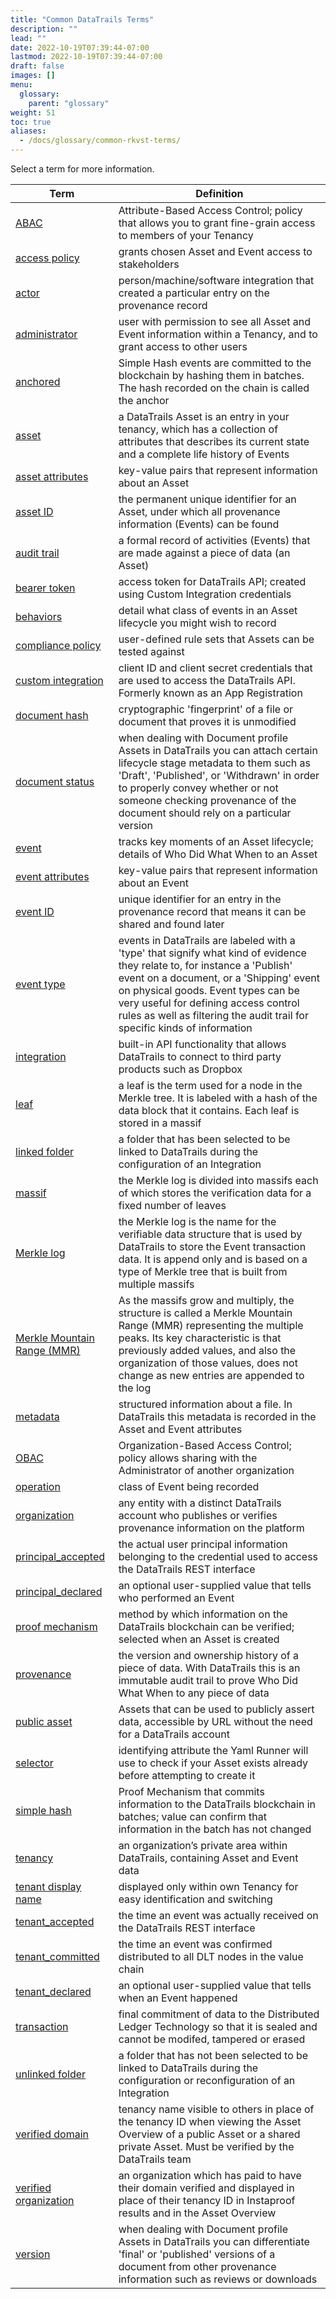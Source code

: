 ```yaml
---
title: "Common DataTrails Terms"
description: ""
lead: ""
date: 2022-10-19T07:39:44-07:00
lastmod: 2022-10-19T07:39:44-07:00
draft: false
images: []
menu: 
  glossary:
    parent: "glossary"
weight: 51
toc: true
aliases: 
  - /docs/glossary/common-rkvst-terms/
---
```


Select a term for more information.

| **Term**            | **Definition**                                                                                                       |
|---------------------|----------------------------------------------------------------------------------------------------------------------|
| [ABAC](/platform/administration/sharing-access-inside-your-tenant/)                | Attribute-Based Access Control; policy that allows you to grant fine-grain access to members of your Tenancy         |
| [access policy](/platform/overview/core-concepts/#access-policies)       | grants chosen Asset and Event access to stakeholders                                                                 |
| [actor](/platform/overview/creating-an-asset/)| person/machine/software integration that created a particular entry on the provenance record|
| [administrator](/developers/developer-patterns/getting-access-tokens-using-app-registrations/#creating-an-app-registration)           | user with permission to see all Asset and Event information within a Tenancy, and to grant access to other users                                   |
| [anchored](/developers/developer-patterns/verifying-with-simple-hash/)  | Simple Hash events are committed to the blockchain by hashing them in batches. The hash recorded on the chain is called the anchor |
| [asset](/platform/overview/core-concepts/#assets)               | a DataTrails Asset is an entry in your tenancy, which has a collection of attributes that describes its current state and a complete life history of Events |
| [asset attributes](/platform/overview/creating-an-asset/#creating-an-asset)    | key-value pairs that represent information about an Asset                                                            |
| [asset ID](/platform/overview/creating-an-asset/)| the permanent unique identifier for an Asset, under which all provenance information (Events) can be found|
| [audit trail](https://en.wiktionary.org/wiki/audit_trail) | a formal record of activities (Events) that are made against a piece of data (an Asset)|
| [bearer token](/platform/overview/creating-an-asset/#creating-an-asset)        | access token for DataTrails API; created using Custom Integration credentials                                               |
| [behaviors](/platform/overview/creating-an-asset/#creating-an-asset)          | detail what class of events in an Asset lifecycle you might wish to record                                           |
| [compliance policy](/platform/administration/compliance-policies/)   | user-defined rule sets that Assets can be tested against
| [custom integration](/developers/developer-patterns/getting-access-tokens-using-app-registrations/#creating-an-app-registration)    | client ID and client secret credentials that are used to access the DataTrails API. Formerly known as an App Registration                                                             |
| [document hash](/developers/developer-patterns/document-profile/) | cryptographic 'fingerprint' of a file or document that proves it is unmodified|
| [document status](/developers/developer-patterns/document-profile/) | when dealing with Document profile Assets in DataTrails you can attach certain lifecycle stage metadata to them such as 'Draft', 'Published', or 'Withdrawn' in order to properly convey whether or not someone checking provenance of the document should rely on a particular version|
| [event](/platform/overview/core-concepts/#events)               | tracks key moments of an Asset lifecycle; details of Who Did What When to an Asset                                   |
| [event attributes](/platform/overview/creating-an-event-against-an-asset/#creating-events)    | key-value pairs that represent information about an Event                                                            |
| [event ID](/platform/overview/creating-an-event-against-an-asset/)| unique identifier for an entry in the provenance record that means it can be shared and found later|
| [event type](/platform/overview/creating-an-event-against-an-asset/)| events in DataTrails are labeled with a 'type' that signify what kind of evidence they relate to, for instance a 'Publish' event on a document, or a 'Shipping' event on physical goods. Event types can be very useful for defining access control rules as well as filtering the audit trail for specific kinds of information|
| [integration](/platform/administration/dropbox-integration/) | built-in API functionality that allows DataTrails to connect to third party products such as Dropbox |
| [leaf](/developers/developer-patterns/navigating-merklelogs/) | a leaf is the term used for a node in the Merkle tree. It is labeled with a hash of the data block that it contains. Each leaf is stored in a massif |
| [linked folder](/platform/administration/dropbox-integration/#editing-the-list-of-linked-folders) | a folder that has been selected to be linked to DataTrails during the configuration of an Integration|
| [massif](/developers/developer-patterns/navigating-merklelogs/) | the Merkle log is divided into massifs each of which stores the verification data for a fixed number of leaves  |
| [Merkle log](/developers/developer-patterns/navigating-merklelogs/) | the Merkle log is the name for the verifiable data structure that is used by DataTrails to store the Event transaction data. It is append only and is based on a type of Merkle tree that is built from multiple massifs |  
| [Merkle Mountain Range (MMR)](/developers/developer-patterns/navigating-merklelogs/) | As the massifs grow and multiply, the structure is called a Merkle Mountain Range (MMR) representing the multiple peaks. Its key characteristic is that previously added values, and also the organization of those values, does not change as new entries are appended to the log |
| [metadata](https://en.wiktionary.org/wiki/metadata) | structured information about a file. In DataTrails this metadata is recorded in the Asset and Event attributes|
| [OBAC](/platform/administration/sharing-access-outside-your-tenant/)                | Organization-Based Access Control; policy allows sharing with the Administrator of another organization                  |
| [operation](/platform/overview/creating-an-event-against-an-asset/#creating-events)  | class of Event being recorded                                                                                       |
| [organization](/platform/administration/verified-domain/)| any entity with a distinct DataTrails account who publishes or verifies provenance information on the platform|
| [principal_accepted](/platform/overview/advanced-concepts/#user-principals-on-events)| the actual user principal information belonging to the credential used to access the DataTrails REST interface|
| [principal_declared](/platform/overview/advanced-concepts/#user-principals-on-events)| an optional user-supplied value that tells who performed an Event|
| [proof mechanism](/platform/overview/advanced-concepts/#proof-mechanisms)           | method by which information on the DataTrails blockchain can be verified; selected when an Asset is created        |
| [provenance](https://en.wiktionary.org/wiki/provenance) | the version and ownership history of a piece of data. With DataTrails this is an immutable audit trail to prove Who Did What When to any piece of data  |
| [public asset](/platform/overview/public-attestation/)        | Assets that can be used to publicly assert data, accessible by URL without the need for a DataTrails account                                                   |
| [selector](/platform/overview/creating-an-asset/#creating-an-asset)            | identifying attribute the Yaml Runner will use to check if your Asset exists already before attempting to create it  |
| [simple hash](/platform/overview/advanced-concepts/#simple-hash)            | Proof Mechanism that commits information to the DataTrails blockchain in batches; value can confirm that information in the batch has not changed |
| [tenancy](/platform/overview/core-concepts/#tenancies)             | an organization’s private area within DataTrails, containing Asset and Event data                                         |
| [tenant display name](/platform/administration/identity-and-access-management/#tenant-display-name) | displayed only within own Tenancy for easy identification and switching |
| [tenant_accepted](/platform/overview/advanced-concepts/#timestamps-on-events) | the time an event was actually received on the DataTrails REST interface |
| [tenant_committed](/platform/overview/advanced-concepts/#timestamps-on-events) | the time an event was confirmed distributed to all DLT nodes in the value chain |
| [tenant_declared](/platform/overview/advanced-concepts/#timestamps-on-events) | an optional user-supplied value that tells when an Event happened |
| [transaction](/developers/developer-patterns/verifying-with-simple-hash/)| final commitment of data to the Distributed Ledger Technology so that it is sealed and cannot be modifed, tampered or erased|
| [unlinked folder](/platform/administration/dropbox-integration/#editing-the-list-of-linked-folders) | a folder that has not been selected to be linked to DataTrails during the configuration or reconfiguration of an Integration                                              |
| [verified domain](/platform/administration/verified-domain/)     | tenancy name visible to others in place of the tenancy ID when viewing the Asset Overview of a public Asset or a shared private Asset. Must be verified by the DataTrails team                                        |
| [verified organization](/platform/administration/verified-domain/)| an organization which has paid to have their domain verified and displayed in place of their tenancy ID in Instaproof results and in the Asset Overview |
| [version](/developers/developer-patterns/document-profile/)| when dealing with Document profile Assets in DataTrails you can differentiate 'final' or 'published' versions of a document from other provenance information such as reviews or downloads |
